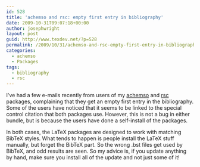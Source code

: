 ```yaml
---
id: 528
title: 'achemso and rsc: empty first entry in bibliography'
date: 2009-10-31T09:07:18+00:00
author: josephwright
layout: post
guid: http://www.texdev.net/?p=528
permalink: /2009/10/31/achemso-and-rsc-empty-first-entry-in-bibliography/
categories:
  - achemso
  - Packages
tags:
  - bibliography
  - rsc
---
```

I've had a few e-mails recently from users of my [achemso](http://ctan.org/pkg/achemso) and [rsc](http://ctan.org/pkg/rsc) packages, complaining that they get an empty first entry in the bibliography. Some of the users have noticed that it seems to be linked to the special control citation that both packages use. However, this is not a bug in either bundle, but is because the users have done a self-install of the packages.

In both cases, the LaTeX packages are designed to work with matching BibTeX styles. What tends to happen is people install the LaTeX stuff manually, but forget the BibTeX part. So the wrong .bst files get used by BibTeX, and odd results are seen. So my advice is, if you update anything by hand, make sure you install all of the update and not just some of it!
